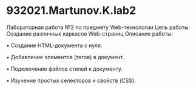 # 932021.Martunov.K.lab2
Лабораторная работа №2 по предмету Web-технологии Цель работы: Создание различных каркасов Web-страниц
Описание работы:

•	Создание HTML-документа с нуля.

•	Добавление элементов (тегов) в документ.

•	Подключение файлов стилей к документу.

•	Изучение простых селекторов и свойств (CSS).
